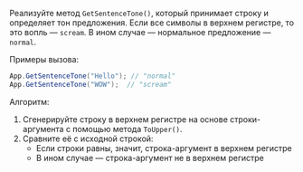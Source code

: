 
Реализуйте метод `GetSentenceTone()`, который принимает строку и определяет тон предложения. Если все символы в верхнем регистре, то это вопль — `scream`. В ином случае — нормальное предложение — `normal`.

Примеры вызова:

```cs
App.GetSentenceTone("Hello"); // "normal"
App.GetSentenceTone("WOW");  // "scream"
```

Алгоритм:

1. Сгенерируйте строку в верхнем регистре на основе строки-аргумента с помощью метода `ToUpper()`.
2. Сравните её с исходной строкой:
    * Если строки равны, значит, строка-аргумент в верхнем регистре
    * В ином случае — строка-аргумент не в верхнем регистре
